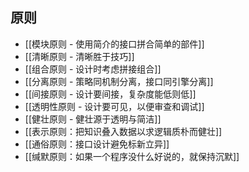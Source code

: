 ## 原则
- [[模块原则 - 使用简介的接口拼合简单的部件]]
- [[清晰原则 - 清晰胜于技巧]]
- [[组合原则 - 设计时考虑拼接组合]]
- [[分离原则 - 策略同机制分离，接口同引擎分离]]
- [[间接原则 - 设计要间接，复杂度能低则低]]
- [[透明性原则 - 设计要可见，以便审查和调试]]
- [[健壮原则 - 健壮源于透明与简洁]]
- [[表示原则：把知识叠入数据以求逻辑质朴而健壮]]
- [[通俗原则：接口设计避免标新立异]]
- [[缄默原则：如果一个程序没什么好说的，就保持沉默]]




